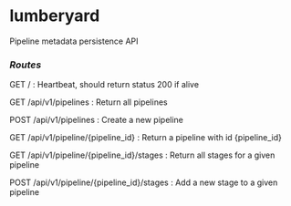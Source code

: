 # lumberyard
Pipeline metadata persistence API

### _Routes_
GET / : Heartbeat, should return status 200 if alive


GET /api/v1/pipelines : Return all pipelines

POST /api/v1/pipelines : Create a new pipeline

GET /api/v1/pipeline/{pipeline_id} : Return a pipeline with id {pipeline_id}


GET /api/v1/pipeline/{pipeline_id}/stages : Return all stages for a given pipeline

POST /api/v1/pipeline/{pipeline_id}/stages : Add a new stage to a given pipeline

